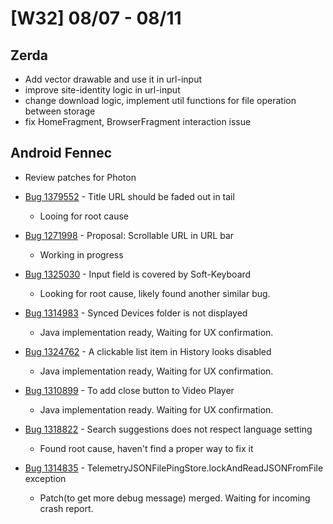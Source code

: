 # [W32] 08/07 - 08/11

## Zerda

* Add vector drawable and use it in url-input
* improve site-identity logic in url-input
* change download logic, implement util functions for file operation between storage
* fix HomeFragment, BrowserFragment interaction issue

## Android Fennec

* Review patches for Photon

* [Bug 1379552](https://bugzilla.mozilla.org/show_bug.cgi?id=1379552) - Title URL should be faded out in tail 
    - Looing for root cause

* [Bug 1271998](https://bugzilla.mozilla.org/show_bug.cgi?id=1271998) - Proposal: Scrollable URL in URL bar
    - Working in progress

* [Bug 1325030](https://bugzilla.mozilla.org/show_bug.cgi?id=1325030) - Input field is covered by Soft-Keyboard
    - Looking for root cause, likely found another similar bug.

* [Bug 1314983](https://bugzilla.mozilla.org/show_bug.cgi?id=1314983) - Synced Devices folder is not displayed
    - Java implementation ready, Waiting for UX confirmation.

* [Bug 1324762](https://bugzilla.mozilla.org/show_bug.cgi?id=1324726) - A clickable list item in History looks disabled
    - Java implementation ready, Waiting for UX confirmation.

* [Bug 1310899](https://bugzilla.mozilla.org/show_bug.cgi?id=1310899) - To add close button to Video Player
    - Java implementation ready. Waiting for UX confirmation.

* [Bug 1318822](https://bugzilla.mozilla.org/show_bug.cgi?id=1318822) -  Search suggestions does not respect language setting
    - Found root cause, haven't find a proper way to fix it

* [Bug 1314835](https://bugzilla.mozilla.org/show_bug.cgi?id=1314835) - TelemetryJSONFilePingStore.lockAndReadJSONFromFile exception
    - Patch(to get more debug message) merged. Waiting for incoming crash report.

